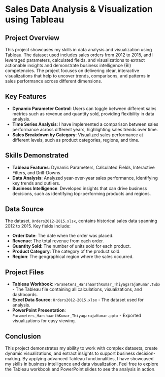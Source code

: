 # Sales Data Analysis & Visualization using Tableau

## Project Overview
This project showcases my skills in data analysis and visualization using Tableau. The dataset used includes sales orders from 2012 to 2015, and I leveraged parameters, calculated fields, and visualizations to extract actionable insights and demonstrate business intelligence (BI) competencies. The project focuses on delivering clear, interactive visualizations that help to uncover trends, comparisons, and patterns in sales performance across different dimensions.

## Key Features
- **Dynamic Parameter Control**: Users can toggle between different sales metrics such as revenue and quantity sold, providing flexibility in data analysis.
- **Time Series Analysis**: I have implemented a comparison between sales performance across different years, highlighting sales trends over time.
- **Sales Breakdown by Category**: Visualized sales performance at different levels, such as product categories, regions, and time.

## Skills Demonstrated
- **Tableau Features**: Dynamic Parameters, Calculated Fields, Interactive Filters, and Drill-Downs.
- **Data Analysis**: Analyzed year-over-year sales performance, identifying key trends and outliers.
- **Business Intelligence**: Developed insights that can drive business decisions, such as identifying top-performing products and regions.

## Data Source
The dataset, `Orders2012-2015.xlsx`, contains historical sales data spanning 2012 to 2015. Key fields include:
- **Order Date**: The date when the order was placed.
- **Revenue**: The total revenue from each order.
- **Quantity Sold**: The number of units sold for each product.
- **Product Category**: The category of the product sold.
- **Region**: The geographical region where the sales occurred.

## Project Files
- **Tableau Workbook**: `Parameters_HarshaanthKumar_ThiyagarajaKumar.twbx` - The Tableau file containing all calculations, visualizations, and dashboards.
- **Excel Data Source**: `Orders2012-2015.xlsx` - The dataset used for analysis.
- **PowerPoint Presentation**: `Parameters_HarshaanthKumar_ThiyagarajaKumar.pptx` - Exported visualizations for easy viewing.

## Conclusion
This project demonstrates my ability to work with complex datasets, create dynamic visualizations, and extract insights to support business decision-making. By applying advanced Tableau functionalities, I have showcased my skills in business intelligence and data visualization. Feel free to explore the Tableau workbook and PowerPoint slides to see the analysis in action.
